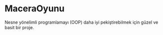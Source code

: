 # MaceraOyunu
Nesne yönelimli programlamayı (OOP) daha iyi pekiştirebilmek için güzel ve basit bir proje.
